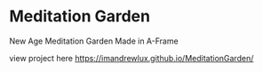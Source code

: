 # Meditation Garden
 New Age Meditation Garden Made in A-Frame

view project here
https://imandrewlux.github.io/MeditationGarden/
